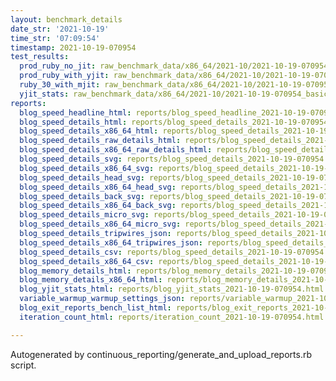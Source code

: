 ```yaml
---
layout: benchmark_details
date_str: '2021-10-19'
time_str: '07:09:54'
timestamp: 2021-10-19-070954
test_results:
  prod_ruby_no_jit: raw_benchmark_data/x86_64/2021-10/2021-10-19-070954_basic_benchmark_prod_ruby_no_jit.json
  prod_ruby_with_yjit: raw_benchmark_data/x86_64/2021-10/2021-10-19-070954_basic_benchmark_prod_ruby_with_yjit.json
  ruby_30_with_mjit: raw_benchmark_data/x86_64/2021-10/2021-10-19-070954_basic_benchmark_ruby_30_with_mjit.json
  yjit_stats: raw_benchmark_data/x86_64/2021-10/2021-10-19-070954_basic_benchmark_yjit_stats.json
reports:
  blog_speed_headline_html: reports/blog_speed_headline_2021-10-19-070954.html
  blog_speed_details_html: reports/blog_speed_details_2021-10-19-070954.html
  blog_speed_details_x86_64_html: reports/blog_speed_details_2021-10-19-070954.x86_64.html
  blog_speed_details_raw_details_html: reports/blog_speed_details_2021-10-19-070954.raw_details.html
  blog_speed_details_x86_64_raw_details_html: reports/blog_speed_details_2021-10-19-070954.x86_64.raw_details.html
  blog_speed_details_svg: reports/blog_speed_details_2021-10-19-070954.svg
  blog_speed_details_x86_64_svg: reports/blog_speed_details_2021-10-19-070954.x86_64.svg
  blog_speed_details_head_svg: reports/blog_speed_details_2021-10-19-070954.head.svg
  blog_speed_details_x86_64_head_svg: reports/blog_speed_details_2021-10-19-070954.x86_64.head.svg
  blog_speed_details_back_svg: reports/blog_speed_details_2021-10-19-070954.back.svg
  blog_speed_details_x86_64_back_svg: reports/blog_speed_details_2021-10-19-070954.x86_64.back.svg
  blog_speed_details_micro_svg: reports/blog_speed_details_2021-10-19-070954.micro.svg
  blog_speed_details_x86_64_micro_svg: reports/blog_speed_details_2021-10-19-070954.x86_64.micro.svg
  blog_speed_details_tripwires_json: reports/blog_speed_details_2021-10-19-070954.tripwires.json
  blog_speed_details_x86_64_tripwires_json: reports/blog_speed_details_2021-10-19-070954.x86_64.tripwires.json
  blog_speed_details_csv: reports/blog_speed_details_2021-10-19-070954.csv
  blog_speed_details_x86_64_csv: reports/blog_speed_details_2021-10-19-070954.x86_64.csv
  blog_memory_details_html: reports/blog_memory_details_2021-10-19-070954.html
  blog_memory_details_x86_64_html: reports/blog_memory_details_2021-10-19-070954.x86_64.html
  blog_yjit_stats_html: reports/blog_yjit_stats_2021-10-19-070954.html
  variable_warmup_warmup_settings_json: reports/variable_warmup_2021-10-19-070954.warmup_settings.json
  blog_exit_reports_bench_list_html: reports/blog_exit_reports_2021-10-19-070954.bench_list.html
  iteration_count_html: reports/iteration_count_2021-10-19-070954.html

---
```

Autogenerated by continuous_reporting/generate_and_upload_reports.rb script.
